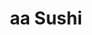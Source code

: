 ---
layout: place
title: aa Sushi
permalink: /washington/seattle/aa-sushi.html
stateAbbr: WA
stateName: Washington
cityName: Seattle
seo:
  type: restaurant
  links: null
place_id: ChIJ3Z83cAAVkFQRViH4aC1TUQg
photos:
  - name: >-
      places/ChIJ3Z83cAAVkFQRViH4aC1TUQg/photos/AeeoHcLYBQrVb1UFOFP9jUvZe7242kR4QCgGeo9cL8ONM99Iohbw7fg4w2v6DcSp-qTSfklkDwFvODGe0_cCPrZn6XCnheIfzQ5VkSS4StDCVvC_K2yaEqeMkLWS8mkxoYfaB4OhFXfNbS_1uN-j5H8I5n0ixJXNpfOPK0JxEo80jaMKzpwpHWunyBtvfYneodIgiDNNFmgn-iWCJrUidLbpT67TA8mwIKJgSQQM43TQjhEYFEi7XOr95_0-nL4ZOcVM4V-E1QDJsr4eyU8SIXMdyM5opnk6ZUIGTDlQ4o8f8KqrEEux3dm2QRnpHy7Ab-vw2XfJ-GzimmVUj-i-CayjkO1cEKuZSnR3j7dWlslEW3GBA5Zj4YXC_K13XMqv_qGDiYMrUG1hHFDg1pRk0biBTW8Sc5FsUxzmXto87CcFgDoV7J4z
    widthPx: 3024
    heightPx: 4032
    authorAttributions:
      - displayName: Rita Bun
        uri: https://maps.google.com/maps/contrib/107019336349240913970
        photoUri: >-
          https://lh3.googleusercontent.com/a/ACg8ocL0xcjRBqBNbgcC9MRKapFcfZSa4m4Tw5KJefxEJNUXw4Zh_A=s100-p-k-no-mo
    flagContentUri: >-
      https://www.google.com/local/imagery/report/?cb_client=maps_api_places.places_api&image_key=!1e10!2sCIHM0ogKEICAgIC_16LFpgE&hl=en-US
    googleMapsUri: >-
      https://www.google.com/maps/place//data=!3m4!1e2!3m2!1sCIHM0ogKEICAgIC_16LFpgE!2e10!4m2!3m1!1s0x5490150070379fdd:0x851532d68f82156
  - name: >-
      places/ChIJ3Z83cAAVkFQRViH4aC1TUQg/photos/AeeoHcIMw9EFgxcTYDTFswE3owO1bHvBXi2dukotX_zoSI_vaycdf7--vzZgMnYQzwFoEXew4MuYMaR3TYbfirYpSYASyClvgOv3AXihyQFthEmUlAcpTgGJgqExJYBAlWgjblTzbCWPIQZnsWngpSTItW36DpsjSYu8mGwKDsH1P3PJxRgcFQ4VZU6Cpq0eEAy7p290vuxEYYSUCeI4BSiByexT1gH55Yw3P1rKDdIH8hGMHpA7-I4EdU_hy6IMJoeTn_A7mmMLTCCsaj1lnIBa4cJwQc99FPf5u3GNjXtHwwIWuQ
    widthPx: 3600
    heightPx: 4800
    authorAttributions:
      - displayName: aa Sushi
        uri: https://maps.google.com/maps/contrib/107109083993754209144
        photoUri: >-
          https://lh3.googleusercontent.com/a/ACg8ocLCMBcAQ_eb0biFe7dL-0Ah97usgE7x9BoqrsADkXrGQ0yQTQ=s100-p-k-no-mo
    flagContentUri: >-
      https://www.google.com/local/imagery/report/?cb_client=maps_api_places.places_api&image_key=!1e10!2sAF1QipOXmd8LpbMam6YcBwPoSPnyyrjGXnIlayZXphIb&hl=en-US
    googleMapsUri: >-
      https://www.google.com/maps/place//data=!3m4!1e2!3m2!1sAF1QipOXmd8LpbMam6YcBwPoSPnyyrjGXnIlayZXphIb!2e10!4m2!3m1!1s0x5490150070379fdd:0x851532d68f82156
  - name: >-
      places/ChIJ3Z83cAAVkFQRViH4aC1TUQg/photos/AeeoHcLRVVKlklPlpKIVV_XqQPaTX4iM4P8v15IDlGKYNdhTdjRWTapjumHPjqQ-C6MHK7GX_wDbnTAqD4BCahs_A75QasYc6cMu8osAcM4LZKlO4-UvHGm_cZrsG4HAFJrSODizPzYskcOX_hW0gEimjybhjb6lIiHe84t4Y_pQeUxp5B3cpmoKXhKQHP-dma0-BBgvqfuqjzq6bQrccmtVmtGZXWVSPEeAN9sbzUo9nPgntApZP-IBBRcvSEQiDkWkdstcgnpXml01_3MR1JEYb6BLVRxjzyTEnlLHcx7aY_vPiDheTjfv6EsgfB0j4702oRTNxZjvgdweIWOdPPgE20xYsVz6ddDW_H6R5VLVN82TVBi98V4d2Bv-mLe90OJ10SvSlE3RIIU7f5JFjgBcGg8rCJjPzX4NhP4KaSjh_XyULYag
    widthPx: 4800
    heightPx: 3200
    authorAttributions:
      - displayName: Pooja Chaudhary
        uri: https://maps.google.com/maps/contrib/110764725808953705481
        photoUri: >-
          https://lh3.googleusercontent.com/a-/ALV-UjVikZvhBSYSeJHyC2iVE3uoSeiUL7_8Q-E6SrAo6CM8YBBQWbE=s100-p-k-no-mo
    flagContentUri: >-
      https://www.google.com/local/imagery/report/?cb_client=maps_api_places.places_api&image_key=!1e10!2sCIHM0ogKEICAgMDI1qra_wE&hl=en-US
    googleMapsUri: >-
      https://www.google.com/maps/place//data=!3m4!1e2!3m2!1sCIHM0ogKEICAgMDI1qra_wE!2e10!4m2!3m1!1s0x5490150070379fdd:0x851532d68f82156
  - name: >-
      places/ChIJ3Z83cAAVkFQRViH4aC1TUQg/photos/AeeoHcKWmwzKyytol-hEKcmGc12N24F1pABjF_TwWK8bE2OiN8E4uaoJgnPi1ETPQfVepJVuJNJBB7jZJU_f2ouFa-ecunrt_LQ38NiOyDMIN85YXwWSvJaDdhozLNHv3jXulgekCfH1lEBk1suGYL--5Zjfbcwgn6X9fMdsdDuNn_yifrpJqkOnU0cKS-Pb0mWq9rSCC50rYHt5JhTZskaDs-G74AXX97vv589A-eDImBDYxuLw6DxTCyIHJ9Ic1YVw43qOQ2jSpN-yyW6_5_9QO0zU7X_AGAOIxoGerDzQXfb3Rg
    widthPx: 1290
    heightPx: 2125
    authorAttributions:
      - displayName: aa Sushi
        uri: https://maps.google.com/maps/contrib/107109083993754209144
        photoUri: >-
          https://lh3.googleusercontent.com/a/ACg8ocLCMBcAQ_eb0biFe7dL-0Ah97usgE7x9BoqrsADkXrGQ0yQTQ=s100-p-k-no-mo
    flagContentUri: >-
      https://www.google.com/local/imagery/report/?cb_client=maps_api_places.places_api&image_key=!1e10!2sAF1QipNoq6gevuT2vw0BJzsdTytOY4_6do7u95DWEaH3&hl=en-US
    googleMapsUri: >-
      https://www.google.com/maps/place//data=!3m4!1e2!3m2!1sAF1QipNoq6gevuT2vw0BJzsdTytOY4_6do7u95DWEaH3!2e10!4m2!3m1!1s0x5490150070379fdd:0x851532d68f82156
  - name: >-
      places/ChIJ3Z83cAAVkFQRViH4aC1TUQg/photos/AeeoHcJgaOQI6ePktooNOsiVZE62qIOZqxpTcvdPJvifoR0SpbM7oFMthMzb0dlmTyaxpfBpmHX8HXqg9guf84zj2gZnCFYtMvdXY3GU8O64Dsox1JaoHK8iaNfdX_NMXhL4QaYTwdHkneLzlFMKFyHl9vawIojnf_Wu3BcVxcPbAhi4c3xB8it0YFqGXsRb4eGPdwFumFhfi5zz4q98KW-U1H5DFtxRYJZCCWjSWgPhU7d1TZy_pJEM5ZqLogISMg34CaAjvVZQDmvYYpNHj_Ka3Lgfy8DULMz8gguLEgbJ3k35UDZe3KuTUCn0Jcn7t8y9WkokUHmqrde8kVf1Kp41w05Cn5Dp2WlN5y5f14_bfm_NCYBl_oKPm4L7o0tKWWcFBN4vZ8wo-gxSEo7RLLLnD9aZbZdWzNCTkLzn4STtixa4550
    widthPx: 2040
    heightPx: 1530
    authorAttributions:
      - displayName: Metta Diana
        uri: https://maps.google.com/maps/contrib/115418937812576704668
        photoUri: >-
          https://lh3.googleusercontent.com/a/ACg8ocIAPWfTCFLijE2ND6MrhYmawEwT1ZlWM5gemg0JeQohfQs1qw=s100-p-k-no-mo
    flagContentUri: >-
      https://www.google.com/local/imagery/report/?cb_client=maps_api_places.places_api&image_key=!1e10!2sCIHM0ogKEICAgICfxOKvuwE&hl=en-US
    googleMapsUri: >-
      https://www.google.com/maps/place//data=!3m4!1e2!3m2!1sCIHM0ogKEICAgICfxOKvuwE!2e10!4m2!3m1!1s0x5490150070379fdd:0x851532d68f82156
  - name: >-
      places/ChIJ3Z83cAAVkFQRViH4aC1TUQg/photos/AeeoHcLAVWUY4wx8r-LbO7Jz3gFfahFiDFQddk0LTNRIXDapjCqso_1KRII0lf0BTMJNISvXLslPn93g-B2zwsnVWb9mJyen5l4EU4_uEOjzJPhgpCxNFh5fqfntj-SeBYOmUbg2RfG5bYec1AW2dD1VpYjubcdGjhZwKvqzDCX_wWBpnnWq-ZD8RyDM3GQDgt044IOkMNYhifjTTQit0hLIDG6AnkOYUQ7Ismy1qv9fZUErSNo5qkN6nlTOFlcoaKyGaRoFLK85wob442JKGJ9xyA3dpzFEmj3rrwUQX3-Y0t-xinB6SNfWDM6alUl30sWqkkzg_XB2j839i7xAoe_qQkqvIS1AmbWE2QiSMmpR7Zu5W-g670A-JIiXSNDif0e_fsig_NBg7VqiklXu6h-TCQo5nTlxA4cxuhI8cExVQj4
    widthPx: 1050
    heightPx: 864
    authorAttributions:
      - displayName: Calrin
        uri: https://maps.google.com/maps/contrib/118094282261727783338
        photoUri: >-
          https://lh3.googleusercontent.com/a/ACg8ocKANZXL8OnLXVgJjQRcWgPdBe_3upQ07cvciuBCX13M5Bp3Ng=s100-p-k-no-mo
    flagContentUri: >-
      https://www.google.com/local/imagery/report/?cb_client=maps_api_places.places_api&image_key=!1e10!2sCIHM0ogKEICAgIDvj4ilSg&hl=en-US
    googleMapsUri: >-
      https://www.google.com/maps/place//data=!3m4!1e2!3m2!1sCIHM0ogKEICAgIDvj4ilSg!2e10!4m2!3m1!1s0x5490150070379fdd:0x851532d68f82156
  - name: >-
      places/ChIJ3Z83cAAVkFQRViH4aC1TUQg/photos/AeeoHcIoJ4s3CKkvFP_EyD5kQYZbVBm0_WK0v2goxTRCG8jkek-jk1XBy4mJyUfnfTnysO-QgB5YU1fbvdhHb-fbThhC-yU8sQ2PUBFdS6Y3_DvE4nAW_PC8LvMFiW8r1Q3Uj-AkUVv9YGsIdLgmth8kU4bWH6c98A_AJPEWqjza2NdTMKp7mXlfu-d_C-dezjc4Jngs8uXcIikwW5-168PrsQgKdPQ9vB4MIda0-RfKr7wFr-4R6vLAVoA5-_bRKnlmRr-tb-cyxc72k48T2j4v2llRsDrQhA1elrLX76AhNejuDCP8AQo6YxRgpiyajziA_wluRqh6qF2QKV0SympA_cvGzIxKxjQ5MOeOH9vMoyWXllbxxW_euKwK4LefnnzY31Qxvy7yj8yxak2F-9rYIGbXQddnKWdTw2-SPt8WFRaD5H3083U39oXowTrrrYKF
    widthPx: 2252
    heightPx: 4000
    authorAttributions:
      - displayName: Rasika Thorat
        uri: https://maps.google.com/maps/contrib/106326094815705776830
        photoUri: >-
          https://lh3.googleusercontent.com/a-/ALV-UjXV-gWxFtGC31OJ7bjhTwQEy3PzHKCV5VGUj2udfCpsJdGB9RG6mg=s100-p-k-no-mo
    flagContentUri: >-
      https://www.google.com/local/imagery/report/?cb_client=maps_api_places.places_api&image_key=!1e10!2sCIABIhAGbyw7gyi5Y2ef90MADank&hl=en-US
    googleMapsUri: >-
      https://www.google.com/maps/place//data=!3m4!1e2!3m2!1sCIABIhAGbyw7gyi5Y2ef90MADank!2e10!4m2!3m1!1s0x5490150070379fdd:0x851532d68f82156
  - name: >-
      places/ChIJ3Z83cAAVkFQRViH4aC1TUQg/photos/AeeoHcJjPBcaQDTzTs1VtI0UPjnquSaU8rrhQQ5bUFtRFXszhMKMdnSv5ccjQyPVPOCiSio1EDqRuQScFspFXuP-gN5CHVvC5g_4Pb9L_eT9yukZknNo4PAULqjo1C36rpeuftSErVL_qbNte-M2Qyyu-wnB-VWWqfg82-CLFenrM8VKkqO5csht8rjgO8XTBuyHUE9DiK-zD30GIpdzzHKVm00-tFF6AKIo8f-nSYWXUEQ-YvEtJhg3QkV1v1N5MtlIrHyp6wKO6De-yGywvRVOChClAyTPqr5G-_inUqNZxIqEaOOPOWcwpi6v3LtqQEXeo-vXR2Mv-kBwD_dGg4vbaONn5G26D2nbmAN1wLwA5Wv0PHMJdvHwsM9E6UXYyvHxBiiuzW9Ef0GtEOJ3XNn5RdVU3f4ihw_3QHfJpNyYmZuJuA
    widthPx: 3024
    heightPx: 4032
    authorAttributions:
      - displayName: Rita Bun
        uri: https://maps.google.com/maps/contrib/107019336349240913970
        photoUri: >-
          https://lh3.googleusercontent.com/a/ACg8ocL0xcjRBqBNbgcC9MRKapFcfZSa4m4Tw5KJefxEJNUXw4Zh_A=s100-p-k-no-mo
    flagContentUri: >-
      https://www.google.com/local/imagery/report/?cb_client=maps_api_places.places_api&image_key=!1e10!2sCIHM0ogKEICAgICfidrHKw&hl=en-US
    googleMapsUri: >-
      https://www.google.com/maps/place//data=!3m4!1e2!3m2!1sCIHM0ogKEICAgICfidrHKw!2e10!4m2!3m1!1s0x5490150070379fdd:0x851532d68f82156
  - name: >-
      places/ChIJ3Z83cAAVkFQRViH4aC1TUQg/photos/AeeoHcJpbQ1jSr55ofSTgeDndgLhklRx4eLOgapuU8qVcHdE9PJMeC9Nwpg949tg7SRXsSlQ2bvkZMTNoXiqCqKP89DQ4MC9sU9NFClIhS6P225iBwK4SWl-_FCGYH9ZKGKhIZZMUsPpuvc2Y1R511QRjRfXMSyHqZZnnPrS9PZW0zdJMY6as1rXhYVMYnWWYtYCcgfWcQmiKrfqwrLFQuRoXMWv67mcNF6Wz69TvYkT6rGneKjtrbn-SLXC09E3LhJYr8vfufSZQgufuaZudwrFlhViRedMktHTKdaYPAD1GOeSQcSHTtE3jaWfzQrPHB4zKgqQjli6y9HmV4PsX9j5bTEHhLEm5oi1SVFLPKzVL8LNmlukjNiNIWseKCEYcdh42vEj0i5x1meieEptwI2-z7AvnBEkasciD6stTsFUw9GmGw
    widthPx: 4032
    heightPx: 3024
    authorAttributions:
      - displayName: Stacee
        uri: https://maps.google.com/maps/contrib/115601795408959728079
        photoUri: >-
          https://lh3.googleusercontent.com/a-/ALV-UjUkFWEz3jQk6zlJSiDat2ZDnbswjbtnW85kxTi8x5qdc-yFS0bU=s100-p-k-no-mo
    flagContentUri: >-
      https://www.google.com/local/imagery/report/?cb_client=maps_api_places.places_api&image_key=!1e10!2sCIHM0ogKEICAgMDg_qXHJQ&hl=en-US
    googleMapsUri: >-
      https://www.google.com/maps/place//data=!3m4!1e2!3m2!1sCIHM0ogKEICAgMDg_qXHJQ!2e10!4m2!3m1!1s0x5490150070379fdd:0x851532d68f82156
  - name: >-
      places/ChIJ3Z83cAAVkFQRViH4aC1TUQg/photos/AeeoHcLw7xLbwBhFq3kiOc7We4UB3BLLKqU4H7QUBp5VEiisGjNv04IBPnkOd0tPFBuT4MknWTJvEH1dQkeHc6bUSmpleqTpjiTLFUoJ-NYEpMtMhkRFS61LDU4g3-zlMXhOc6xUMsudYeoWkGi0ZZfBPO-WN3KABpwUjAqkxRGw65uuXI3BGvG8r0ORAjIgI1_1lv1Iqa6UbYqBqShS9E-yOddE5s94DczkWeyyZmObA4Uv7aqh2VMhN7K3QZqIh7xt3qC_L9PjdtHmeyJ_-g5gFC-jEecABYkKblVlrW9ShxVwaQ
    widthPx: 4032
    heightPx: 3024
    authorAttributions:
      - displayName: aa Sushi
        uri: https://maps.google.com/maps/contrib/107109083993754209144
        photoUri: >-
          https://lh3.googleusercontent.com/a/ACg8ocLCMBcAQ_eb0biFe7dL-0Ah97usgE7x9BoqrsADkXrGQ0yQTQ=s100-p-k-no-mo
    flagContentUri: >-
      https://www.google.com/local/imagery/report/?cb_client=maps_api_places.places_api&image_key=!1e10!2sAF1QipOdS58K11t8-fe4vpvn9ifIvQfe9Q4tHRvXwExb&hl=en-US
    googleMapsUri: >-
      https://www.google.com/maps/place//data=!3m4!1e2!3m2!1sAF1QipOdS58K11t8-fe4vpvn9ifIvQfe9Q4tHRvXwExb!2e10!4m2!3m1!1s0x5490150070379fdd:0x851532d68f82156
address: 5463 Leary Ave NW, Seattle, WA 98107, USA
street: 5463 Leary Ave NW
city: Seattle
state: WA
zip: '98107'
country: USA
neighborhood: Adams
latitude: '47.668212'
longitude: '-122.384186'
accessibility_options:
  wheelchairAccessibleEntrance: true
business_status: OPERATIONAL
name: aa Sushi
google_maps_links:
  directionsUri: >-
    https://www.google.com/maps/dir//''/data=!4m7!4m6!1m1!4e2!1m2!1m1!1s0x5490150070379fdd:0x851532d68f82156!3e0
  placeUri: https://maps.google.com/?cid=599351679916712278
  writeAReviewUri: >-
    https://www.google.com/maps/place//data=!4m3!3m2!1s0x5490150070379fdd:0x851532d68f82156!12e1
  reviewsUri: >-
    https://www.google.com/maps/place//data=!4m4!3m3!1s0x5490150070379fdd:0x851532d68f82156!9m1!1b1
  photosUri: >-
    https://www.google.com/maps/place//data=!4m3!3m2!1s0x5490150070379fdd:0x851532d68f82156!10e5
primary_type: Japanese Restaurant
opening_hours:
  regular: null
  current: null
secondary_opening_hours:
  regular:
    weekdayDescriptions: null
    type: null
  current:
    weekdayDescriptions: null
    type: null
phone: null
price_level: null
price_range: null
rating: null
rating_count: 0
website: null
description: >-
  Discover aa Sushi in Seattle, WA$$$aa Sushi in Seattle, WA, stands out as a
  welcoming Japanese restaurant offering a variety of fresh seafood dishes that
  capture the essence of authentic flavors. Diners can enjoy artfully prepared
  nigiri, bento boxes, and creative rolls made with high-quality ingredients,
  making it a go-to spot for those seeking satisfying sushi options in the area.
  The spot emphasizes quick service and a cozy atmosphere, ideal for casual
  meals or groups looking to explore Japanese cuisine without breaking the bank.
  Whether you're searching for top-rated sushi near you or simply craving a
  taste of something light and flavorful, this location delivers on both taste
  and value, enhancing the local dining scene in the Pacific Northwest.
generative_summary: >-
  Discover aa Sushi in Seattle, WA$$$aa Sushi in Seattle, WA, stands out as a
  welcoming Japanese restaurant offering a variety of fresh seafood dishes that
  capture the essence of authentic flavors. Diners can enjoy artfully prepared
  nigiri, bento boxes, and creative rolls made with high-quality ingredients,
  making it a go-to spot for those seeking satisfying sushi options in the area.
  The spot emphasizes quick service and a cozy atmosphere, ideal for casual
  meals or groups looking to explore Japanese cuisine without breaking the bank.
  Whether you're searching for top-rated sushi near you or simply craving a
  taste of something light and flavorful, this location delivers on both taste
  and value, enhancing the local dining scene in the Pacific Northwest.
generative_disclosure: Summarized by AI using the Grok-3-Mini model.
reviews: null
review_summary: >-
  Insights from Recent Feedback$$$Folks often rave about the tasty seafood
  selections at this sushi spot, pointing out how the fresh fish and
  well-crafted rolls make for a memorable meal without the high cost. Many
  appreciate the attentive team that keeps things running smoothly, adding to
  the overall relaxed vibe during visits. It's frequently noted for its speedy
  service, which helps when you're in the mood for a quick bite of Japanese
  favorites nearby. While opinions highlight reliable portions and affordability
  as key draws, the general consensus leans positive, making it a solid choice
  for anyone hunting for enjoyable sushi experiences in a friendly setting.
review_disclosure: Summarized by AI using the Grok-3-Mini model.
parking_options: null
payment_options: null
allow_dogs: null
curbside_pickup: null
delivery: null
dine_in: null
good_for_children: null
good_for_groups: null
good_for_sports: null
live_music: null
menu_for_children: null
outdoor_seating: null
reservable: null
restroom: null
serves_beer: null
serves_breakfast: null
serves_brunch: null
serves_cocktails: null
serves_coffee: null
serves_dinner: null
serves_dessert: null
serves_lunch: null
serves_vegetarian_food: null
serves_wine: null
takeout: null
update_category: pro
places_description: null

---